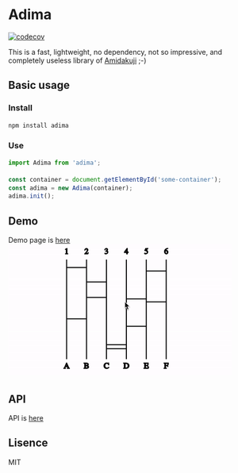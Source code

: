 # Adima
[![codecov](https://codecov.io/gh/kena0ki/adima/branch/master/graph/badge.svg)](https://codecov.io/gh/kena0ki/adima)  

This is a fast, lightweight, no dependency, not so impressive, and completely useless library of [Amidakuji](https://en.wikipedia.org/wiki/Ghost_Leg) ;-)  

## Basic usage
### Install
```shell
npm install adima
```
### Use
```javascript
import Adima from 'adima';

const container = document.getElementById('some-container');
const adima = new Adima(container);
adima.init();
```

## Demo
Demo page is [here](https://adima.netlify.app/)  
![demo](https://raw.githubusercontent.com/kena0ki/adima/master/assets/readme-demo.gif)

## API
API is [here](https://kena0ki.github.io/adima/)  

## Lisence
MIT

